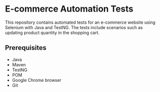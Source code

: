 # E-commerce Automation Tests

This repository contains automated tests for an e-commerce website using Selenium with Java and TestNG. The tests include scenarios such as updating product quantity in the shopping cart.

## Prerequisites
- Java
- Maven
- TestNG
- POM
- Google Chrome browser
- Git

